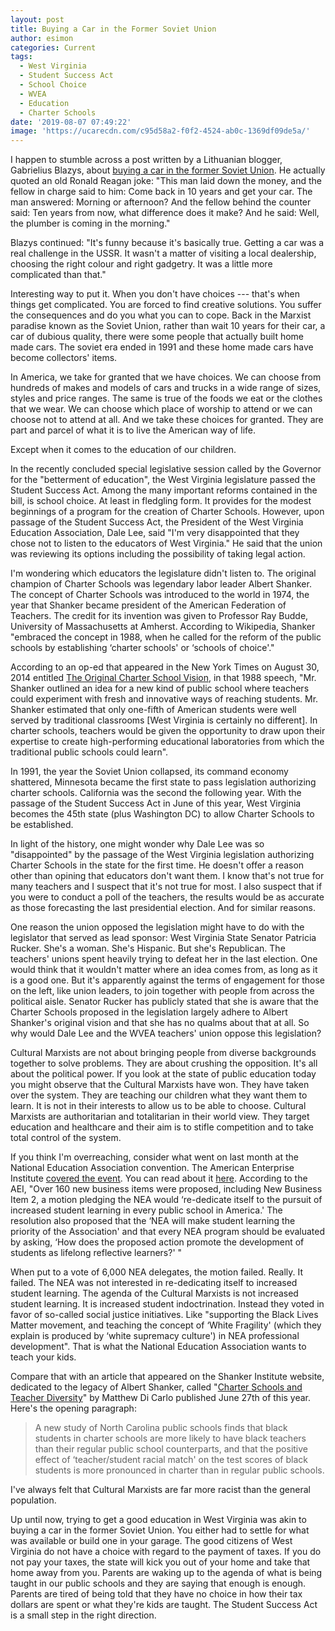 ```yaml
---
layout: post
title: Buying a Car in the Former Soviet Union
author: esimon
categories: Current
tags:
  - West Virginia
  - Student Success Act
  - School Choice
  - WVEA
  - Education
  - Charter Schools
date: '2019-08-07 07:49:22'
image: 'https://ucarecdn.com/c95d58a2-f0f2-4524-ab0c-1369df09de5a/'
---
```

I happen to stumble across a post written by a Lithuanian blogger, Gabrielius Blazys, about [buying a car in the former Soviet Union](https://jalopnik.com/what-it-was-like-to-buy-and-own-a-car-in-the-ussr-1783136956).  He actually quoted an old Ronald Reagan joke: "This man laid down the money, and the fellow in charge said to him: Come back in 10 years and get your car. The man answered: Morning or afternoon? And the fellow behind the counter said: Ten years from now, what difference does it make? And he said: Well, the plumber is coming in the morning."
  
Blazys continued: "It's funny because it's basically true. Getting a car was a real challenge in the USSR. It wasn't a matter of visiting a local dealership, choosing the right colour and right gadgetry. It was a little more complicated than that."

Interesting way to put it.  When you don't have choices --- that's when things get complicated.  You are forced to find creative solutions. You suffer the consequences and do you what you can to cope.  Back in the Marxist paradise known as the Soviet Union, rather than wait 10 years for their car, a car of dubious quality, there were some people that actually built home made cars.  The soviet era ended in 1991 and these home made cars have become collectors' items.   

In America, we take for granted that we have choices.  We can choose from hundreds of makes and models of cars and trucks in a wide range of sizes, styles and price ranges.  The same is true of the foods we eat or the clothes that we wear.  We can choose which place of worship to attend or we can choose not to attend at all.  And we take these choices for granted.  They are part and parcel of what it is to live the American way of life. 

Except when it comes to the education of our children.  

In the recently concluded special legislative session called by the Governor for the "betterment of education", the West Virginia legislature passed the Student Success Act.  Among the many important reforms contained in the bill, is school choice.  At least in fledgling form.  It provides for the modest beginnings of a program for the creation of Charter Schools.  However, upon passage of the Student Success Act, the President of the West Virginia Education Association, Dale Lee, said "I'm very disappointed that they chose not to listen to the educators of West Virginia."  He said that the union was reviewing its options including the possibility of taking legal action.   

I'm wondering which educators the legislature didn't listen to. The original champion of Charter Schools was legendary labor leader Albert Shanker.  The concept of Charter Schools was introduced to the world in 1974, the year that Shanker became president of the American Federation of Teachers. The credit for its invention was given to Professor Ray Budde, University of Massachusetts at Amherst. According to Wikipedia, Shanker "embraced the concept in 1988, when he called for the reform of the public schools by establishing ‘charter schools' or ‘schools of choice'."  

According to an op-ed that appeared in the New York Times on August 30, 2014 entitled [The Original Charter School Vision](https://www.nytimes.com/2014/08/31/opinion/sunday/albert-shanker-the-original-charter-school-visionary.html), in that 1988 speech, "Mr. Shanker outlined an idea for a new kind of public school where teachers could experiment with fresh and innovative ways of reaching students.  Mr. Shanker estimated that only one-fifth of American students were well served by traditional classrooms \[West Virginia is certainly no different]. In charter schools, teachers would be given the opportunity to draw upon their expertise to create high-performing educational laboratories from which the traditional public schools could learn".

In 1991, the year the Soviet Union collapsed, its command economy shattered, Minnesota became the first state to pass legislation authorizing charter schools. California was the second the following year.  With the passage of the Student Success Act in June of this year, West Virginia becomes the 45th state (plus Washington DC) to allow Charter Schools to be established.  

In light of the history, one might wonder why Dale Lee was so "disappointed" by the passage of the West Virginia legislation authorizing Charter Schools in the state for the first time.  He doesn't offer a reason other than opining that educators don't want them.  I know that's not true for many teachers and I suspect that it's not true for most.  I also suspect that if you were to conduct a poll of the teachers, the results would be as accurate as those forecasting the last presidential election.  And for similar reasons.  

One reason the union opposed the legislation might have to do with the legislator that served as lead sponsor: West Virginia State Senator Patricia Rucker.  She's a woman. She's Hispanic.  But she's Republican. The teachers' unions spent heavily trying to defeat her in the last election.  One would think that it wouldn't matter where an idea comes from, as long as it is a good one.  But it's apparently against the terms of engagement for those on the left, like union leaders, to join together with people from across the political aisle.  Senator Rucker has publicly stated that she is aware that the Charter Schools proposed in the legislation largely adhere to Albert Shanker's original vision and that she has no qualms about that at all.  So why would Dale Lee and the WVEA teachers' union oppose this legislation?  

Cultural Marxists are not about bringing people from diverse backgrounds together to solve problems.  They are about crushing the opposition.  It's all about the political power.  If you look at the state of public education today you might observe that the Cultural Marxists have won.  They have taken over the system.  They are teaching our children what they want them to learn.  It is not in their interests to allow us to be able to choose.  Cultural Marxists are authoritarian and totalitarian in their world view.  They target education and healthcare and their aim is to stifle competition and to take total control of the system.  

If you think I'm overreaching, consider what went on last month at the National Education Association convention.  The American Enterprise Institute [covered the event](https://www.aei.org/publication/nea-embraces-the-woke-agenda-but-votes-down-student-learning/?fbclid=IwAR2x0iADw3NP2OrPEOOOE9RfUZjXjiEnGt3YDyhotXL0OKawXsGVUlnVkKY). You can read about it [here](https://www.aei.org/publication/nea-embraces-the-woke-agenda-but-votes-down-student-learning/?fbclid=IwAR2x0iADw3NP2OrPEOOOE9RfUZjXjiEnGt3YDyhotXL0OKawXsGVUlnVkKY).  According to the AEI, "Over 160 new business items were proposed, including New Business Item 2, a motion pledging the NEA would ‘re-dedicate itself to the pursuit of increased student learning in every public school in America.'  The resolution also proposed that the ‘NEA will make student learning the priority of the Association' and that every NEA program should be evaluated by asking, ‘How does the proposed action promote the development of students as lifelong reflective learners?' "

When put to a vote of 6,000 NEA delegates, the motion failed.  Really.  It failed.  The NEA was not interested in re-dedicating itself to increased student learning.  The agenda of the Cultural Marxists is not increased student learning.  It is increased student indoctrination.  Instead they voted in favor of so-called social justice initiatives. Like "supporting the Black Lives Matter movement, and teaching the concept of ‘White Fragility' (which they explain is produced by ‘white supremacy culture') in NEA professional development".  That is what the National Education Association wants to teach your kids. 

Compare that with an article that appeared on the Shanker Institute website, dedicated to the legacy of Albert Shanker, called "[Charter Schools and Teacher Diversity](http://www.shankerinstitute.org/blog/charter-schools-and-teacher-diversity)" by Matthew Di Carlo published June 27th of this year.  Here's the opening paragraph:
  
> A new study of North Carolina public schools finds that black students in charter schools are more likely to have black teachers than their regular public school counterparts, and that the positive effect of ‘teacher/student racial match' on the test scores of black students is more pronounced in charter than in regular public schools.  

I've always felt that Cultural Marxists are far more racist than the general population.  

Up until now, trying to get a good education in West Virginia was akin to buying a car in the former Soviet Union.  You either had to settle for what was available or build one in your garage. The good citizens of West Virginia do not have a choice with regard to the payment of taxes.  If you do not pay your taxes, the state will kick you out of your home and take that home away from you.  Parents are waking up to the agenda of what is being taught in our public schools and they are saying that enough is enough.  Parents are tired of being told that they have no choice in how their tax dollars are spent or what they're kids are taught.  The Student Success Act is a small step in the right direction.
